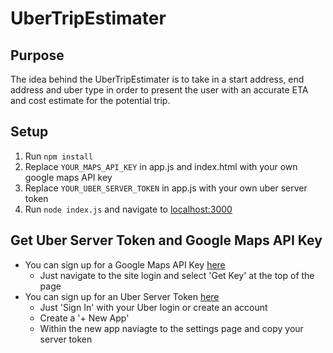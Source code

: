 # UberTripEstimater

## Purpose
The idea behind the UberTripEstimater is to take in a start address, end address and uber type in order to present the user with an accurate ETA and cost estimate for the potential trip.

## Setup
1. Run `npm install`
2. Replace `YOUR_MAPS_API_KEY` in app.js and index.html with your own google maps API key
3. Replace `YOUR_UBER_SERVER_TOKEN` in app.js  with your own uber server token
4. Run `node index.js` and navigate to [localhost:3000](http://localhost:3000)

## Get Uber Server Token and Google Maps API Key
* You can sign up for a Google Maps API Key  [here](https://developers.google.com/maps/documentation/javascript/)
    * Just navigate to the site login and select 'Get Key' at the top of the page
* You can sign up for an Uber Server Token [here](https://developer.uber.com/#_)
    * Just 'Sign In' with your Uber login or create an account
    * Create a '+ New App'
    * Within the new app naviagte to the settings page and copy your server token


